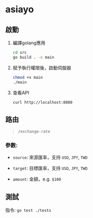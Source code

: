 # asiayo

## 啟動

1. 編譯golang應用

    ```sh
    cd src
    go build . -o main
    ```

2. 賦予執行權限後，啟動伺服器 

    ```sh
    chmod +x main
    ./main
    ```

3. 查看API

    ```sh
    curl http://localhost:8080
    ```

## 路由

> `/exchange-rate`

### 參數:

- `source`: 來源匯率，支持 `USD`, `JPY`, `TWD`

- `target`: 目標匯率，支持 `USD`, `JPY`, `TWD`

- `amount`: 金額，e.g. `$100`


## 測試

指令: `go test ./tests`
